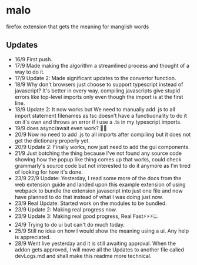 # malo

firefox extension that gets the meaning for manglish words

## Updates

- 16/9 First push.
- 17/9 Made making the algorithm a streamlined process and thought of a way to do it.
- 17/9 Update 2: Made significant updates to the convertor function.
- 18/9 Why don't browsers just choose to support typescript instead of javascript? It's better in every way. compiling javascripts give stupid errors like top-level imports only even though the import is at the first line.
- 18/9 Update 2: It now works but We need to manually add .js to all import statement filenames as tsc doesn't have a functiuonality to do it on it's own and throws an error if i use a .ts in my typescript imports.
- 19/9 does async/await even work? 🤔💭
- 20/9 Now no need to add .js to all imports after compiling but it does not get the dictionary properly yet.
- 20/9 Update 2: Finally works, now just need to add the gui components.
- 21/9 Just botching the thing because I've not found any source code showing how the popup like thing comes up that works, could check grammarly's source code but not interested to do it anymore as I'm tired of looking for how it's done.
- 23/9 22/9 Update: Yesterday, I read some more of the docs from the web extension guide and landed upon this example extension of using webpack to bundle the extension javascript into just one file and now have planned to do that instead of what I was doing just now.
- 23/9 Real Update: Started work on the modules to be bundled.
- 23/9 Update 2: Making real progress now.
- 23/9 Update 3: Making real good progress, Real Fast⚡️⚡️⚡️ඞ.
- 24/9 Trying to do ui but can't do much today.
- 25/9 Still no idea on how I would show the meaning using a ui. Any help is appreciated.
- 28/9 Went live yesterday and it is still awaiting approval. When the addon gets approved, I will move all the Updates to another file called devLogs.md and shall make this readme more technical.
